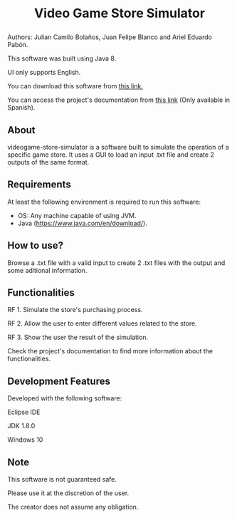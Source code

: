 <h1>
    <p align="center">
        <br>
        Video Game Store Simulator
    </p>
</h1>

Authors: Julian Camilo Bolaños, Juan Felipe Blanco and Ariel Eduardo Pabón.

This software was built using Java 8.

UI only supports English.

You can download this software from [this link.](https://github.com/julian-b24/videogame-store-simulator)

You can access the project's documentation from [this link](https://github.com/julian-b24/videogame-store-simulator/raw/master/docs/TAREA%20INTEGRADORA%201_%20TIENDA%20DE%20VIDEOJUEGOS.pdf) (Only available in Spanish).

## **About**
videogame-store-simulator is a software built to simulate the operation of a specific game store. It uses a GUI to load an input .txt file and create 2 outputs of the same format.

## **Requirements**
At least the following environment is required to run this software:

 * OS: Any machine capable of using JVM.
 * Java (https://www.java.com/en/download/).

## **How to use?**
Browse a .txt file with a valid input to create 2 .txt files with the output and some aditional information.

## **Functionalities**
RF 1. Simulate the store's purchasing process.

RF 2. Allow the user to enter different values related to the store.

RF 3. Show the user the result of the simulation.

Check the project's documentation to find more information about the functionalities.

## **Development Features**
Developed with the following software:

Eclipse IDE

JDK 1.8.0

Windows 10

## **Note**
This software is not guaranteed safe.

Please use it at the discretion of the user.

The creator does not assume any obligation.